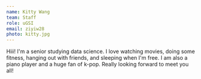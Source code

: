 ```yaml
---
name: Kitty Wang
team: Staff
role: uGSI
email: ziyiw28
photo: kitty.jpg
---
```


Hiii! I'm a senior studying data science. I love watching movies, doing some fitness, hanging out with friends, and sleeping when I'm free. I am also a piano player and a huge fan of k-pop. Really looking forward to meet you all!